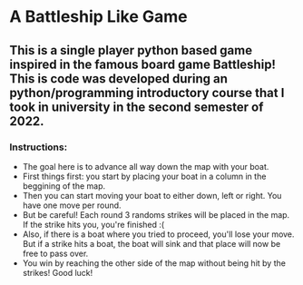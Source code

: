 # A Battleship Like Game

## This is a single player python based game inspired in the famous board game Battleship! This is code was developed during an python/programming introductory course that I took in university in the second semester of 2022.

### Instructions:
* The goal here is to advance all way down the map with your boat.
* First things first: you start by placing your boat in a column in the beggining of the map.
* Then you can start moving your boat to either down, left or right. You have one move per round.
* But be careful! Each round 3 randoms strikes will be placed in the map. If the strike hits you, you're finished :(
* Also, if there is a boat where you tried to proceed, you'll lose your move. But if a strike hits a boat, the boat will sink and that place will now be free to pass over.
* You win by reaching the other side of the map without being hit by the strikes! Good luck!
